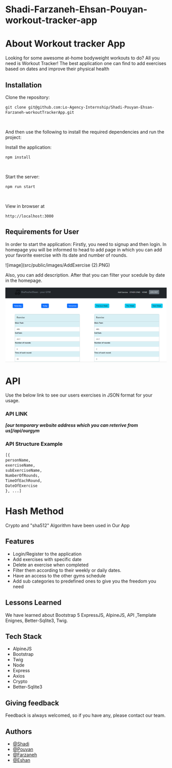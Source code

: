 # Shadi-Farzaneh-Ehsan-Pouyan-workout-tracker-app
# About Workout tracker App

Looking for some awesome at-home bodyweight workouts to do? All you need is Workout Tracker! The best application one can find to add exercises based on dates and improve their physical health

## Installation
Clone the repository:
```
git clone git@github.com:Lo-Agency-Internship/Shadi-Pouyan-Ehsan-Farzaneh-workoutTrackerApp.git
```
<br />

And then use the following to install the required dependencies and run the project:

Install the application:
```
npm install
```

<br />

Start the server:

```
npm run start
```

<br /> 

View in browser at

```
http://localhost:3000
```

## Requirements for User
In order to start the application: Firstly, you need to signup and then login.
 In homepage you will be informed to head to add page in which you can add your favorite exercise with its date and number of rounds. 

![image](src/public/images/AddExercise (2).PNG)

Also, you can add description. After that you can filter your scedule by date in the homepage.

 ![image](src/public/images/HomePage.PNG)

# API
Use the below link to see our users exercises in JSON format for your usage.

### API LINK

***[our temporary website address which you can reterive from us]/api/ourgym***

### API Structure Example
```
[{
personName,
exerciseName,
subExerciseName,
NumberOfRounds,
TimeOfEachRound,
DateOfExercise
}, ...]
```
# Hash Method
Crypto and "sha512" Algorithm have been used in Our App  <br>

## Features
- Login/Register to the application
- Add exercises with specific date 
- Delete an exercise when completed
- Filter them according to their weekly or daily dates.
- Have an access to the other gyms schedule
- Add sub categories to predefined ones to give you the freedom you need


## Lessons Learned
We have learned about Bootstrap 5 ExpressJS, AlpineJS, API ,Template Enignes, Better-Sqlite3, Twig. 


## Tech Stack

 * AlpineJS
 * Bootstrap
 * Twig
 * Node
 * Express
 * Axios
 * Crypto
 * Better-Sqlite3


## Giving feedback
Feedback is always welcomed, so if you have any, please contact our team.

## Authors

- [@Shadi](https://github.com/ShadiNrz)
- [@Pouyan](https://github.com/pouyanze)
- [@Farzaneh](https://github.com/ferizana92)
- [@Eshan](https://github.com/ehsan-afsharnia)
